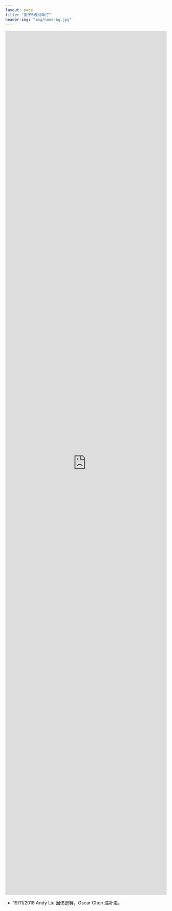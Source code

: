 ```yaml
---
layout: page
title: "男子B级别单打"
header-img: "img/home-bg.jpg"
---
```


<iframe src="https://challonge.com/actc2018_singleb/module" width="100%" height="2700" frameborder="0" scrolling="auto" allowtransparency="true"></iframe>

* 19/11/2018 Andy Liu 因伤退赛，Oscar Chen 递补进。
